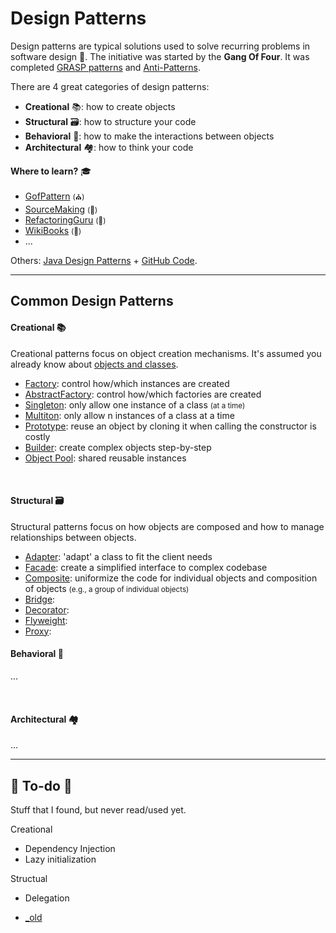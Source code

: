 # Design Patterns

<div class="row row-cols-md-2"><div>

Design patterns are typical solutions used to solve recurring problems in software design 🌺. The initiative was started by the **Gang Of Four**. It was completed [GRASP patterns](https://en.wikipedia.org/wiki/GRASP_(object-oriented_design)) and [Anti-Patterns](https://en.wikipedia.org/wiki/Anti-pattern).

There are 4 great categories of design patterns:

* **Creational** 📚: how to create objects
* **Structural** 🗃️: how to structure your code
* **Behavioral** 📮: how to make the interactions between objects
* **Architectural** 🏘️: how to think your code
</div><div>

**Where to learn?** 🎓

* [GofPattern](https://www.gofpattern.com/index.php) <small>(⛪)</small>
* [SourceMaking](https://sourcemaking.com/design_patterns) <small>(🐲)</small>
* [RefactoringGuru](https://refactoring.guru/design-patterns) <small>(👻)</small>
* [WikiBooks](https://en.wikibooks.org/wiki/Introduction_to_Software_Engineering/Architecture/Design_Patterns) <small>(👻)</small>
* ...

Others: [Java Design Patterns](https://java-design-patterns.com/) + [GitHub Code](https://github.com/iluwatar/java-design-patterns).
</div></div>

<hr class="sep-both">

## Common Design Patterns

<div class="row row-cols-md-2"><div>

#### Creational 📚

Creational patterns focus on object creation mechanisms. It's assumed you already know about [objects and classes](/programming-languages/_paradigm/oo.md#classes-and-objects).

* [Factory](creational/factory.md): control how/which instances are created
* [AbstractFactory](creational/abstract.md): control how/which factories are created
* [Singleton](creational/singleton.md): only allow one instance of a class <small>(at a time)</small>
* [Multiton](creational/multiton.md): only allow n instances of a class at a time
* [Prototype](creational/prototype.md): reuse an object by cloning it when calling the constructor is costly
* [Builder](creational/builder.md): create complex objects step-by-step
* [Object Pool](creational/pool.md): shared reusable instances

<br>

#### Structural 🗃️

Structural patterns focus on how objects are composed and how to manage relationships between objects.

* [Adapter](structural/adapter.md): 'adapt' a class to fit the client needs
* [Facade](structural/facade.md): create a simplified interface to complex codebase
* [Composite](structural/composite.md): uniformize the code for individual objects and composition of objects <small>(e.g., a group of individual objects)</small>
* [Bridge](structural/bridge.md):
* [Decorator](structural/decorator.md):
* [Flyweight](structural/flyweight.md):
* [Proxy](structural/proxy.md):
</div><div>

#### Behavioral 📮

...

<br>

#### Architectural 🏘️

...
</div></div>


<hr class="sep-both">

## 👻 To-do 👻

Stuff that I found, but never read/used yet.

<div class="row row-cols-md-2"><div>

Creational

* Dependency Injection
* Lazy initialization

Structual

* Delegation
</div><div>

* [_old](_old/index.md)
</div></div>